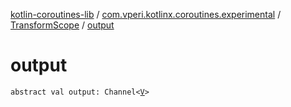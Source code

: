 [kotlin-coroutines-lib](../../index.md) / [com.vperi.kotlinx.coroutines.experimental](../index.md) / [TransformScope](index.md) / [output](./output.md)

# output

`abstract val output: Channel<`[`V`](index.md#V)`>`